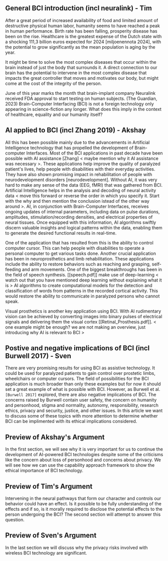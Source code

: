 ## General BCI introduction (incl neuralink) - Tim
After a great period of increased availability of food and limited amount of destructive physical human labor, humanity seems to have reached a peak in human performance. Birth rate has been falling, prosperity disease has been on the rise. Healthcare is the greatest expense of the Dutch state with a shocking 111,3 billion euros expected for 2024 [miljoenennota 2024], with the potential to grow significantly as the mean population is aging by the year.

It might be time to solve the most complex diseases that occur within the brain instead of just the body that surrounds it. A direct connection to our brain has the potential to intervene in the most complex disease that impacts the great controller that moves and motivates our body, but might come at the cost of the integrity of the person.

June of this year marks the month that brain-implant company Neuralink received FDA approval to start testing on human subjects. (The Guardian, 2023) Brain-Computer Interfacing (BCI) is not a foreign technology only appearing in science-fiction any longer. What does this imply in the context of healthcare, equality and our humanity itself?

## AI applied to BCI (incl Zhang 2019) - Akshay

All this has been possible mainly due to the advancements in Artificial Intelligence technology that has propelled the development of Brain-computer Interfaces. Most of the BCI applications in past decade have been possible with AI assistance [Zhang] < maybe mention why it AI assistance was necessary >. These applications help improve the quality of paralyzed patient's lives, help people with disabilities with their everyday activities. They have also shown promising impact in rehabilitation of people with neurodevelopment disorders [neurodevelopment]. Without AI, it was very hard to make any sense of the data (EEG, fMRI) that was gathered from BCI. Artificial Intelligence helps in the analysis and decoding of neural activity data < move this forward or reverse the order in which you specify it. Start with the why and then mention the conclusion istead of the other way around >. AI, in conjunction with Brain-Computer Interfaces, receives ongoing updates of internal parameters, including data on pulse durations, amplitudes, stimulation/recording densities, and electrical properties of neural tissues. Once equipped with this information, AI algorithms swiftly discern valuable insights and logical patterns within the data, enabling them to generate the desired functional results in real-time. 

One of the application that has resulted from this is the ability to control computer cursor. This can help people with disabilities to operate a personal computer to get various tasks done. Another crucial application has been in neuroprosthetics and limb rehabilitation. These applications include the ability to restore behaviors such as reaching and grasping, self-feeding and arm movements. One of the biggest breakthroughs has been in the field of speech synthesis. [[speech.pdf]] make use of deep-learning < watch out that you have mentioned deep learning without explaining what it is > AI algorithms to create computational models for the detection and classification of words from patterns in the recorded cortical activity. This would restore the ability to communicate in paralyzed persons who cannot speak.

Visual prosthetics is another key application using BCI. With AI rudimentary vision can be achieved by converting images into binary pulses of electrical signals and delivering them the visual cortex [[Retinal_Prosthesis.pdf]]. < one example might be enough? we are not making an overview, just introducing why AI is relevant to BCI >

## Postive and negative implications of BCI (incl Burwell 2017) - Sven
There are very promising results for using BCI as assistive technology. It could be used for paralyzed patients to gain control over prostetic limbs, wheelchairs or computer cursors. The field of possibilities for the BCI application is much broader than only these examples but for now it should set a great example of what is possible with BCI.
However, as Burwell et al. `[Burwell 2017]` explored, there are also negative implications of BCI. The concerns raised by Burwell contain user safety, the concern on humanity and personhood, stigma and normality, autonomy, responsibility, research ethics, privacy and security, justice, and other issues. In this article we want to discuss some of these topics with more attention to determine whether BCI can be implimented with its ethical implications considered.

## Preview of Akshay's Argument

In the first section, we will see why it is very important for us to continue the development of AI-powered BCI technologies despite some of the criticisms like the concern about loss of personhood and concerns about privacy. We will see how we can use the capability approach framework to show the ethical importance of BCI technology. 

## Preview of Tim's Argument
Intervening in the neural pathways that form our character and controls our behavior could have an effect. Is it possible to be fully understanding of the effects and if so, is it morally required to disclose the potential effects to the person undergoing the BCI? The second section will attempt to answer this question.

## Preview of Sven's Argument
In the last section we will discuss why the privacy risks involved with wireless BCI technology are significant. 